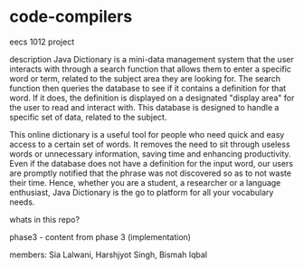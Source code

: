 # code-compilers
eecs 1012 project 

description
Java Dictionary is a mini-data management system that the user interacts with through a search function that allows them to enter a specific word or term, related to the subject area they are looking for. The search function then queries the database to see if it contains a definition for that word. If it does, the definition is displayed on a designated "display area" for the user to read and interact with. This database is designed to handle a specific set of data, related to the subject.

This online dictionary is a useful tool for people who need quick and easy access to a certain set of words. It removes the need to sit through useless words or unnecessary information, saving time and enhancing productivity. Even if the database does not have a definition for the input word, our users are promptly notified that the phrase was not discovered so as to not waste their time. Hence, whether you are a student, a researcher or a language enthusiast, Java Dictionary is the go to platform for all your vocabulary needs.


whats in this repo?

phase3 - content from phase 3 (implementation)



members:
Sia Lalwani,
Harshjyot Singh,
Bismah Iqbal 

